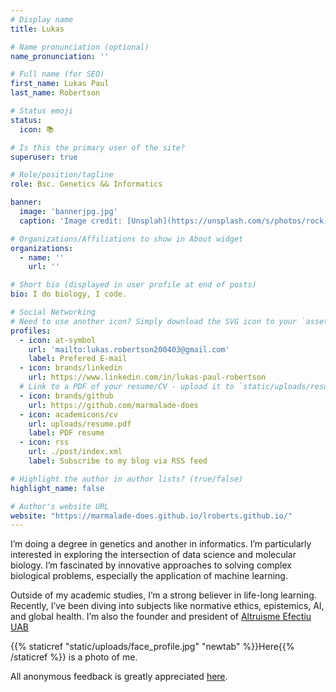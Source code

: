 ```yaml
---
# Display name
title: Lukas

# Name pronunciation (optional)
name_pronunciation: ''

# Full name (for SEO)
first_name: Lukas Paul
last_name: Robertson

# Status emoji
status:
  icon: 📚

# Is this the primary user of the site?
superuser: true

# Role/position/tagline
role: Bsc. Genetics && Informatics

banner:
  image: 'bannerjpg.jpg'
  caption: 'Image credit: [Unsplah](https://unsplash.com/s/photos/rock). I sadly forgot the author'

# Organizations/Affiliations to show in About widget
organizations:
  - name: ''
    url: ''

# Short bio (displayed in user profile at end of posts)
bio: I do biology, I code.

# Social Networking
# Need to use another icon? Simply download the SVG icon to your `assets/media/icons/` folder.
profiles:
  - icon: at-symbol
    url: 'mailto:lukas.robertson200403@gmail.com'
    label: Prefered E-mail
  - icon: brands/linkedin
    url: https://www.linkedin.com/in/lukas-paul-robertson
  # Link to a PDF of your resume/CV - upload it to `static/uploads/resume.pdf`
  - icon: brands/github
    url: https://github.com/marmalade-does
  - icon: academicons/cv
    url: uploads/resume.pdf
    label: PDF resume
  - icon: rss
    url: ./post/index.xml
    label: Subscribe to my blog via RSS feed

# Highlight the author in author lists? (true/false)
highlight_name: false

# Author's website URL
website: "https://marmalade-does.github.io/lroberts.github.io/"
---
```


I’m doing a degree in genetics and another in informatics. I’m particularly interested in exploring the intersection of data science and molecular biology. I’m fascinated by innovative approaches to solving complex biological problems, especially the application of machine learning.

Outside of my academic studies, I’m a strong believer in life-long learning. Recently, I’ve been diving into subjects like normative ethics, epistemics, AI, and global health. I’m also the founder and president of [Altruisme Efectiu UAB](https://sites.google.com/view/altruisme-efectiu-uab/home)

{{% staticref "static/uploads/face_profile.jpg" "newtab" %}}Here{{% /staticref %}} is a photo of me.

All anonymous feedback is greatly appreciated [here](https://www.admonymous.co/lroberts). 
